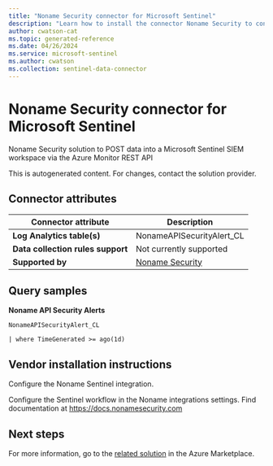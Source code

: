 ```yaml
---
title: "Noname Security connector for Microsoft Sentinel"
description: "Learn how to install the connector Noname Security to connect your data source to Microsoft Sentinel."
author: cwatson-cat
ms.topic: generated-reference
ms.date: 04/26/2024
ms.service: microsoft-sentinel
ms.author: cwatson
ms.collection: sentinel-data-connector
---
```


# Noname Security connector for Microsoft Sentinel

Noname Security solution to POST data into a Microsoft Sentinel SIEM workspace via the Azure Monitor REST API

This is autogenerated content. For changes, contact the solution provider.

## Connector attributes

| Connector attribute | Description |
| --- | --- |
| **Log Analytics table(s)** | NonameAPISecurityAlert_CL<br/> |
| **Data collection rules support** | Not currently supported |
| **Supported by** | [Noname Security](https://nonamesecurity.com/) |

## Query samples

**Noname API Security Alerts**

   ```kusto
NonameAPISecurityAlert_CL

   | where TimeGenerated >= ago(1d)

   ```



## Vendor installation instructions

Configure the Noname Sentinel integration.

Configure the Sentinel workflow in the Noname integrations settings.  Find documentation at https://docs.nonamesecurity.com





## Next steps

For more information, go to the [related solution](https://azuremarketplace.microsoft.com/en-us/marketplace/apps/nonamegate.nonamesecurity_sentinelsolution?tab=Overview) in the Azure Marketplace.
